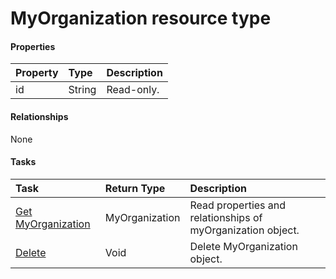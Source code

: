 # MyOrganization resource type



#### Properties
| Property	   | Type	|Description|
|:---------------|:--------|:----------|
|id|String| Read-only.|

#### Relationships
None


#### Tasks

| Task		   | Return Type	|Description|
|:---------------|:--------|:----------|
|[Get MyOrganization](../api/myorganization_get.md) | MyOrganization |Read properties and relationships of myOrganization object.|
|[Delete](../api/myorganization_delete.md) | Void	|Delete MyOrganization object. |
